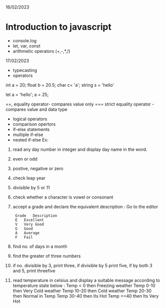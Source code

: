 16/02/2023
# Introduction to javascript
- console.log
- let, var, const
- arithmetic operators (+,-,*,/)

17/02/2023
- typecasting
- operators

int a = 20;
float b = 20.5;
char c= 'a';
string s = 'hello'

let a = 'hello';
a = 25; 

==, equality operator- compares value only
=== strict equality operator -compares value and data type

- logical operators
- comparison opertors
- if-else statements
- multiple if-else
- nested if-else
Ex: 
1. read any day number in integer and display day name in the word.
2. even or odd
3. postive, negative or zero
4. check leap year
5. divisible by 5 or 11
6. check whether a character is vowel or consonant
7. accept a grade and declare the equivalent description : Go to the editor

		Grade	Description
		E	Excellent
		V	Very Good
		G	Good
		A	Average
		F	Fail
8. find no. of days in a month
9. find the greater of three numbers
10. if no. divisible by 3, print three, if divisible by 5 print five, if by both 3 and 5, print threefive
11. read temperature in celsius and display a suitable message according to temperature state below : 
		Temp < 0 then Freezing weather
		Temp 0-10 then Very Cold weather
		Temp 10-20 then Cold weather
		Temp 20-30 then Normal in Temp
		Temp 30-40 then Its Hot
		Temp >=40 then Its Very Hot

